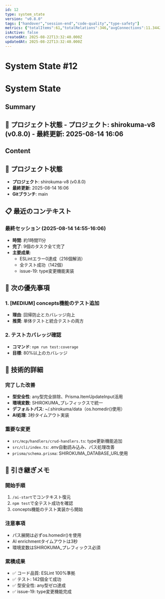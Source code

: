```yaml
---
id: 12
type: system_state
version: "v0.8.0"
tags: ["handover","session-end","code-quality","type-safety"]
metrics: {"totalItems":61,"totalRelations":346,"avgConnections":11.344262295081966,"maxConnections":30,"isolatedNodes":0,"timestamp":"2025-08-14T06:20:33.308Z"}
isActive: false
createdAt: 2025-08-22T13:32:40.000Z
updatedAt: 2025-08-22T13:32:40.000Z
---
```


# System State #12

# System State

## Summary

## 📍 プロジェクト状態 - **プロジェクト**: shirokuma-v8 (v0.8.0) - **最終更新**: 2025-08-14 16:06

## Content

## 📍 プロジェクト状態
- **プロジェクト**: shirokuma-v8 (v0.8.0)
- **最終更新**: 2025-08-14 16:06
- **Gitブランチ**: main

## 📋 最近のコンテキスト

### 最終セッション (2025-08-14 14:55-16:06)
- **時間**: 約1時間11分
- **完了**: 9個のタスク全て完了
- **主要成果**: 
  - ESLintエラー0達成（216個解消）
  - 全テスト成功（142個）
  - issue-19: type変更機能実装

## 🎯 次の優先事項

### 1. [MEDIUM] concepts機能のテスト追加
- **理由**: 回帰防止とカバレッジ向上
- **推奨**: 単体テストと統合テストの両方

### 2. テストカバレッジ確認
- **コマンド**: `npm run test:coverage`
- **目標**: 80%以上のカバレッジ

## 🔧 技術的詳細

### 完了した改善
- **型安全性**: any型完全排除、Prisma.ItemUpdateInput活用
- **環境変数**: SHIROKUMA_プレフィックスで統一
- **デフォルトパス**: ~/.shirokuma/data（os.homedir()使用）
- **AI処理**: 3秒タイムアウト実装

### 重要な変更
- `src/mcp/handlers/crud-handlers.ts`: type更新機能追加
- `src/cli/index.ts`: .env自動読み込み、パス処理改善
- `prisma/schema.prisma`: SHIROKUMA_DATABASE_URL使用

## 📝 引き継ぎメモ

### 開始手順
1. `/ai-start`でコンテキスト復元
2. `npm test`で全テスト成功を確認
3. concepts機能のテスト実装から開始

### 注意事項
- パス展開は必ずos.homedir()を使用
- AI enrichmentタイムアウトは3秒
- 環境変数はSHIROKUMA_プレフィックス必須

### 累積成果
- ✅ コード品質: ESLint 100%準拠
- ✅ テスト: 142個全て成功
- ✅ 型安全性: any型ゼロ達成
- ✅ issue-19: type変更機能完成
